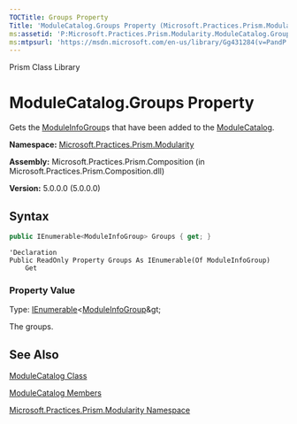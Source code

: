 ```yaml
---
TOCTitle: Groups Property
Title: 'ModuleCatalog.Groups Property (Microsoft.Practices.Prism.Modularity)'
ms:assetid: 'P:Microsoft.Practices.Prism.Modularity.ModuleCatalog.Groups'
ms:mtpsurl: 'https://msdn.microsoft.com/en-us/library/Gg431284(v=PandP.50)'
---
```


Prism Class Library

ModuleCatalog.Groups Property
=================================

Gets the [ModuleInfoGroup](https://msdn.microsoft.com/en-us/library/microsoft.practices.prism.modularity.moduleinfogroup(v=pandp.50))s that have been added to the [ModuleCatalog](https://msdn.microsoft.com/en-us/library/microsoft.practices.prism.modularity.modulecatalog(v=pandp.50)).

**Namespace:** [Microsoft.Practices.Prism.Modularity](https://msdn.microsoft.com/en-us/library/microsoft.practices.prism.modularity(v=pandp.50))

**Assembly:** Microsoft.Practices.Prism.Composition (in Microsoft.Practices.Prism.Composition.dll)

**Version:** 5.0.0.0 (5.0.0.0)


## Syntax

```C#
public IEnumerable<ModuleInfoGroup> Groups { get; }
```
```VB
'Declaration
Public ReadOnly Property Groups As IEnumerable(Of ModuleInfoGroup)
	Get
```

### Property Value

Type: [IEnumerable](http://msdn.microsoft.com/en-us/library/9eekhta0)&lt;[ModuleInfoGroup](https://msdn.microsoft.com/en-us/library/microsoft.practices.prism.modularity.moduleinfogroup(v=pandp.50))&gt;

The groups.

See Also
--------


[ModuleCatalog Class](https://msdn.microsoft.com/en-us/library/microsoft.practices.prism.modularity.modulecatalog(v=pandp.50))

[ModuleCatalog Members](https://msdn.microsoft.com/en-us/library/microsoft.practices.prism.modularity.modulecatalog_members(v=pandp.50))

[Microsoft.Practices.Prism.Modularity Namespace](https://msdn.microsoft.com/en-us/library/microsoft.practices.prism.modularity(v=pandp.50))
